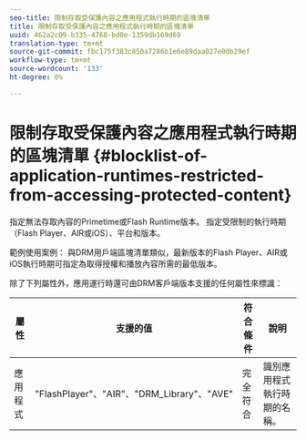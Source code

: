 ```yaml
---
seo-title: 限制存取受保護內容之應用程式執行時期的區塊清單
title: 限制存取受保護內容之應用程式執行時期的區塊清單
uuid: 462a2c09-b335-4768-bd0e-1359db169d69
translation-type: tm+mt
source-git-commit: fbc175f383c850a7286b1e6e89daa027e00b29ef
workflow-type: tm+mt
source-wordcount: '133'
ht-degree: 0%

---
```



# 限制存取受保護內容之應用程式執行時期的區塊清單 {#blocklist-of-application-runtimes-restricted-from-accessing-protected-content}

指定無法存取內容的Primetime或Flash Runtime版本。 指定受限制的執行時期（Flash Player、AIR或iOS）、平台和版本。

範例使用案例： 與DRM用戶端區塊清單類似，最新版本的Flash Player、AIR或iOS執行時期可指定為取得授權和播放內容所需的最低版本。

除了下列屬性外，應用運行時還可由DRM客戶端版本支援的任何屬性來標識：

| **屬性** | **支援的值** | **符合條件** | **說明** |
|---|---|---|---|
| 應用程式 | &quot;FlashPlayer&quot;、&quot;AIR&quot;、&quot;DRM_Library&quot;、&quot;AVE&quot; | 完全符合 | 識別應用程式執行時期的名稱。 |


